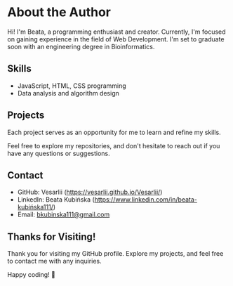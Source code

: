 # About the Author

Hi! I'm Beata, a programming enthusiast and creator. Currently, I'm focused on gaining experience in the field of Web Development. I'm set to graduate soon with an engineering degree in Bioinformatics.

## Skills

- JavaScript, HTML, CSS programming
- Data analysis and algorithm design

## Projects

Each project serves as an opportunity for me to learn and refine my skills.

Feel free to explore my repositories, and don't hesitate to reach out if you have any questions or suggestions.


## Contact

- GitHub: Vesarlii (https://vesarlii.github.io/Vesarlii/)
- LinkedIn: Beata Kubińska (https://www.linkedin.com/in/beata-kubińska111/)
- Email: bkubinska111@gmail.com

## Thanks for Visiting!

Thank you for visiting my GitHub profile. Explore my projects, and feel free to contact me with any inquiries.

Happy coding! 🚀
